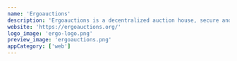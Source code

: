 ```yaml
---
name: 'Ergoauctions'
description: 'Ergoauctions is a decentralized auction house, secure and easy to use. Simple way to sell or buy Ergo’s non-fungible tokens.'
website: 'https://ergoauctions.org/'
logo_image: 'ergo-logo.png'
preview_image: 'ergoauctions.png'
appCategory: ['web']
---
```

